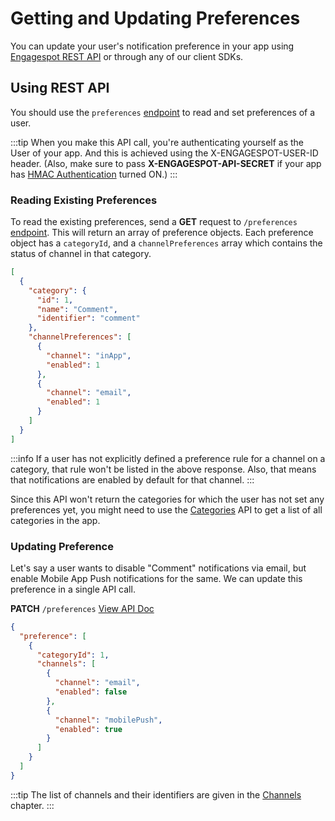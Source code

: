 # Getting and Updating Preferences

You can update your user's notification preference in your app using [Engagespot REST API](/docs/rest-api) or through any of our client SDKs.

## Using REST API

You should use the `preferences` [endpoint](/docs/rest-api#tag/Preferences/paths/~1v3~1preferences/get) to read and set preferences of a user.

:::tip
When you make this API call, you're authenticating yourself as the User of your app. And this is achieved using the X-ENGAGESPOT-USER-ID header. (Also, make sure to pass **X-ENGAGESPOT-API-SECRET** if your app has [HMAC Authentication](../../HMAC-authentication/enabling-HMAC-authentication.mdx) turned ON.)
:::

### Reading Existing Preferences

To read the existing preferences, send a **GET** request to `/preferences` [endpoint](/docs/rest-api#tag/Preferences/paths/~1v3~1preferences/get). This will return an array of preference objects. Each preference object has a `categoryId`, and a `channelPreferences` array which contains the status of channel in that category.

```json
[
  {
    "category": {
      "id": 1,
      "name": "Comment",
      "identifier": "comment"
    },
    "channelPreferences": [
      {
        "channel": "inApp",
        "enabled": 1
      },
      {
        "channel": "email",
        "enabled": 1
      }
    ]
  }
]
```

:::info
If a user has not explicitly defined a preference rule for a channel on a category, that rule won't be listed in the above response. Also, that means that notifications are enabled by default for that channel.
:::

Since this API won't return the categories for which the user has not set any preferences yet, you might need to use the [Categories](/docs/rest-api#tag/Preferences/paths/~1v3~1categories/get) API to get a list of all categories in the app.

### Updating Preference

Let's say a user wants to disable "Comment" notifications via email, but enable Mobile App Push notifications for the same. We can update this preference in a single API call.

**PATCH** `/preferences` [View API Doc](/docs/rest-api#tag/Preferences/paths/~1v3~1preferences/patch)

```json
{
  "preference": [
    {
      "categoryId": 1,
      "channels": [
        {
          "channel": "email",
          "enabled": false
        },
        {
          "channel": "mobilePush",
          "enabled": true
        }
      ]
    }
  ]
}
```

:::tip
The list of channels and their identifiers are given in the [Channels](../../channels/what-are-channels.md) chapter.
:::
